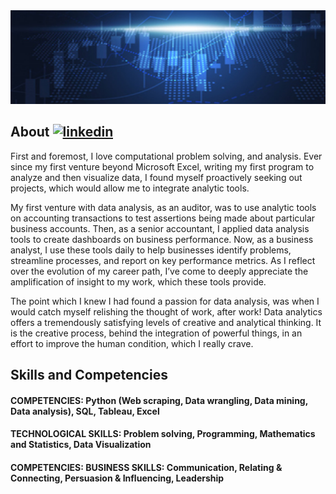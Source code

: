 <img src='https://github.com/BeanCounterMacc/BeanCounterMacc/blob/main/banner.jpg' alt='banner' width='1000' height='150'>

####

## About     [<img src='https://cdn.jsdelivr.net/npm/simple-icons@3.0.1/icons/linkedin.svg' alt='linkedin' width='20' height='20'>](https://www.linkedin.com/in/linkedin.com/in/jameswdrysdale/) 

First and foremost, I love computational problem solving, and analysis. Ever since my first venture beyond Microsoft Excel, writing my first program to analyze and then visualize data, I found myself proactively seeking out projects, which would allow me to integrate analytic tools.

My first venture with data analysis, as an auditor, was to use analytic tools on accounting transactions to test assertions being made about particular business accounts. Then, as a senior accountant, I applied data analysis tools to create dashboards on business performance. Now, as a business analyst, I use these tools daily to help businesses identify problems, streamline processes, and report on key performance metrics. As I reflect over the evolution of my career path, I’ve come to deeply appreciate the amplification of insight to my work, which these tools provide.

The point which I knew I had found a passion for data analysis, was when I would catch myself relishing the thought of work, after work! Data analytics offers a tremendously satisfying levels of creative and analytical thinking. It is the creative process, behind the integration of powerful things, in an effort to improve the human condition, which I really crave.

## Skills and Competencies

#### COMPETENCIES: Python (Web scraping, Data wrangling, Data mining, Data analysis), SQL, Tableau, Excel
#### TECHNOLOGICAL SKILLS: Problem solving, Programming, Mathematics and Statistics, Data Visualization
#### COMPETENCIES: BUSINESS SKILLS: Communication, Relating & Connecting, Persuasion & Influencing, Leadership
